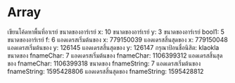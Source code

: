 # Array
เขียนโค้ดหาพื้นที่อาเรย์
ขนาดของอาร์เรย์ x: 10
ขนาดของอาร์เรย์ y: 3
ขนาดของอาร์เรย์ bool1: 5
ขนาดของอาร์เรย์ f: 6
แอดเดรสเริ่มต้นของ x: 779150039
แอดเดรสสิ้นสุดของ x: 779150048
แอดเดรสเริ่มต้นของ y: 126145
แอดเดรสสิ้นสุดของ y: 126147
กรุณาป้อนชื่อนิสิต: klaokla
ขนาดของ fnameChar: 7
แอดเดรสเริ่มต้นของ fnameChar: 1106399312
แอดเดรสสิ้นสุดของ fnameChar: 1106399318
ขนาดของ fnameString: 7
แอดเดรสเริ่มต้นของ fnameString: 1595428806
แอดเดรสสิ้นสุดของ fnameString: 1595428812
